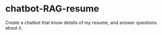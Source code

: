 # chatbot-RAG-resume
Create a chatbot that know details of my resume, and answer questions about it.
